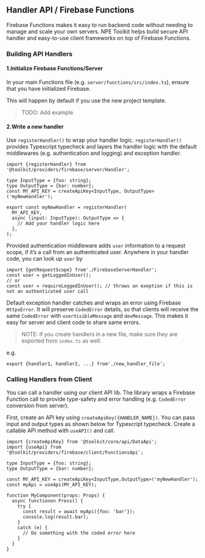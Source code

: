## Handler API / Firebase Functions

Firebase Functions makes it easy to run backend code without needing to manage
and scale your own servers. NPE Toolkit helps build secure API handler and
easy-to-use client frameworks on top of Firebase Functions.

### Building API Handlers

#### 1.Initialize Firebase Functions/Server

In your main Functions file (e.g. `server/functions/src/index.ts`), ensure that
you have initialized Firebase.

This will happen by default if you use the new project template.

> TODO: Add example

#### 2.Write a new handler

Use `registerHandler()` to wrap your handler logic. `registerHandler()` provides
Typescript typecheck and layers the handler logic with the default middlewares
(e.g. authentication and logging) and exception handler.

```tsx
import {registerHandler} from '@toolkit/providers/firebase/server/Handler';

type InputType = {foo: string};
type OutputType = {bar: number};
const MY_API_KEY = createApiKey<InputType, OutputType>('myNewHandler');

export const myNewHandler = registerHandler(
  MY_API_KEY,
  async (input: InputType): OutputType => {
    // Add your handler logic here
  },
);
```

Provided authentication middleware adds `user` information to a request scope,
if it’s a call from an authenticated user. Anywhere in your handler code, you
can look up `user` by

```tsx
import {getRequestScope} from'./FirebaseServerHandler';
const user = getLoggedInUser();
// or
const user = requireLoggedInUser(); // throws an exeption if this is not an authenticated user call
```

Default exception handler catches and wraps an error using Firebase
`HttpsError`. It will preserve `CodedError` details, so that clients will
receive the same `CodedError` with `userVisibleMessage` and `devMessage`. This
makes it easy for server and client code to share same errors.

> NOTE: If you create handlers in a new file, make sure they are exported from
> `index.ts` as well.

e.g.

```tsx
export {handler1, handler2, ...} from'./new_handler_file';
```

### Calling Handlers from Client

You can call a handler using our client API lib. The library wraps a Firebase
Function call to provide type-safety and error handling (e.g. `CodedError`
conversion from server).

First, create an API key using `createApiKey({HANDLER_NAME})`. You can pass
input and output types as shown below for Typescript typecheck. Create a
callable API method with `useAPI()` and call.

```tsx
import {createApiKey} from '@toolkit/core/api/DataApi';
import {useApi} from '@toolkit/providers/firebase/client/FunctionsApi';

type InputType = {foo: string};
type OutputType = {bar: number};

const MY_API_KEY = createApiKey<InputType,OutputType>('myNewHandler');
const myApi = useApi(MY_API_KEY);

function MyComponent(props: Props) {
  async functionon Press() {
    try {
      const result = await myApi({foo: 'bar'});
      console.log(result.bar);
    }
    catch (e) {
      // Do something with the coded error here
    }
  }
}
```
